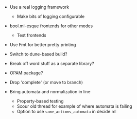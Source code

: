 - Use a real logging framework
  + Make bits of logging configurable
- bool.ml-esque frontends for other modes
  + Test frontends
- Use Fmt for better pretty printing
- Switch to dune-based build?
- Break off word stuff as a separate library?
- OPAM package?
- Drop 'complete' (or move to branch)

- Bring automata and normalization in line
  + Property-based testing
  + Scour old thread for example of where automata is failing
  + Option to use `same_actions_automata` in decide.ml
